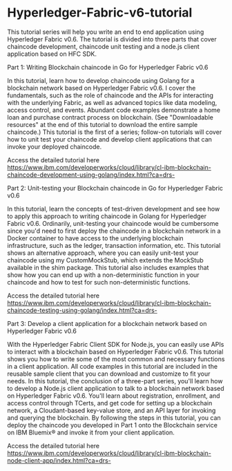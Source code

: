 # Hyperledger-Fabric-v6-tutorial

This tutorial series will help you write an end to end application using Hyperledger Fabric v0.6.
The tutorial is divided into three parts that cover chaincode development, chaincode unit testing and a node.js client application based on HFC SDK.

Part 1: Writing Blockchain chaincode in Go for Hyperledger Fabric v0.6

In this tutorial, learn how to develop chaincode using Golang for a blockchain network based on Hyperledger Fabric v0.6. I cover the fundamentals, such as the role of chaincode and the APIs for interacting with the underlying Fabric, as well as advanced topics like data modeling, access control, and events. Abundant code examples demonstrate a home loan and purchase contract process on blockchain. (See "Downloadable resources" at the end of this tutorial to download the entire sample chaincode.)
This tutorial is the first of a series; follow-on tutorials will cover how to unit test your chaincode and develop client applications that can invoke your deployed chaincode.

Access the detailed tutorial here
https://www.ibm.com/developerworks/cloud/library/cl-ibm-blockchain-chaincode-development-using-golang/index.html?ca=drs-


Part 2: Unit-testing your Blockchain chaincode in Go for Hyperledger Fabric v0.6

In this tutorial, learn the concepts of test-driven development and see how to apply this approach to writing chaincode in Golang for Hyperledger Fabric v0.6.
Ordinarily, unit-testing your chaincode would be cumbersome since you'd need to first deploy the chaincode in a blockchain network in a Docker container to have access to the underlying blockchain infrastructure, such as the ledger, transaction information, etc. This tutorial shows an alternative approach, where you can easily unit-test your chaincode using my CustomMockStub, which extends the MockStub available in the shim package.
This tutorial also includes examples that show how you can end up with a non-deterministic function in your chaincode and how to test for such non-deterministic functions.

Access the detailed tutorial here
https://www.ibm.com/developerworks/cloud/library/cl-ibm-blockchain-chaincode-testing-using-golang/index.html?ca=drs-

Part 3: Develop a client application for a blockchain network based on Hyperledger Fabric v0.6

With the Hyperledger Fabric Client SDK for Node.js, you can easily use APIs to interact with a blockchain based on Hyperledger Fabric v0.6. This tutorial shows you how to write some of the most common and necessary functions in a client application. All code examples in this tutorial are included in the reusable sample client that you can download and customize to fit your needs.
In this tutorial, the conclusion of a three-part series, you'll learn how to develop a Node.js client application to talk to a blockchain network based on Hyperledger Fabric v0.6. You'll learn about registration, enrollment, and access control through TCerts, and get code for setting up a blockchain network, a Cloudant-based key-value store, and an API layer for invoking and querying the blockchain. By following the steps in this tutorial, you can deploy the chaincode you developed in Part 1 onto the Blockchain service on IBM Bluemix® and invoke it from your client application.

Access the detailed tutorial here
https://www.ibm.com/developerworks/cloud/library/cl-ibm-blockchain-node-client-app/index.html?ca=drs-